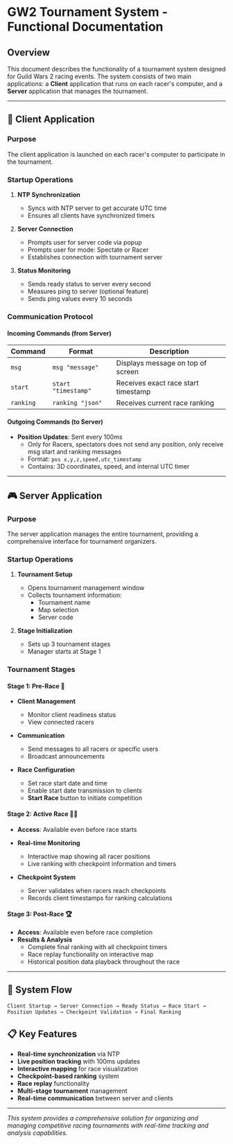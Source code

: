 # GW2 Tournament System - Functional Documentation

## Overview
This document describes the functionality of a tournament system designed for Guild Wars 2 racing events. The system consists of two main applications: a **Client** application that runs on each racer's computer, and a **Server** application that manages the tournament.

---

## 🏁 Client Application

### Purpose
The client application is launched on each racer's computer to participate in the tournament.

### Startup Operations
1. **NTP Synchronization**
   - Syncs with NTP server to get accurate UTC time
   - Ensures all clients have synchronized timers

2. **Server Connection**
   - Prompts user for server code via popup
   - Prompts user for mode: Spectate or Racer
   - Establishes connection with tournament server

3. **Status Monitoring**
   - Sends ready status to server every second
   - Measures ping to server (optional feature)
   - Sends ping values every 10 seconds

### Communication Protocol

#### **Incoming Commands (from Server)**
| Command | Format | Description |
|---------|--------|-------------|
| `msg` | `msg "message"` | Displays message on top of screen |
| `start` | `start "timestamp"` | Receives exact race start timestamp |
| `ranking` | `ranking "json"` | Receives current race ranking |

#### **Outgoing Commands (to Server)**

- **Position Updates**: Sent every 100ms
  - Only for Racers, spectators does not send any position, only receive msg start and ranking messages
  - Format: `pos x,y,z,speed,utc_timestamp`
  - Contains: 3D coordinates, speed, and internal UTC timer

---

## 🎮 Server Application

### Purpose
The server application manages the entire tournament, providing a comprehensive interface for tournament organizers.

### Startup Operations
1. **Tournament Setup**
   - Opens tournament management window
   - Collects tournament information:
     - Tournament name
     - Map selection
     - Server code

2. **Stage Initialization**
   - Sets up 3 tournament stages
   - Manager starts at Stage 1

### Tournament Stages

#### **Stage 1: Pre-Race** 🚦
- **Client Management**
  - Monitor client readiness status
  - View connected racers
  
- **Communication**
  - Send messages to all racers or specific users
  - Broadcast announcements
  
- **Race Configuration**
  - Set race start date and time
  - Enable start date transmission to clients
  - **Start Race** button to initiate competition

#### **Stage 2: Active Race** 🏃‍♂️
- **Access**: Available even before race starts
- **Real-time Monitoring**
  - Interactive map showing all racer positions
  - Live ranking with checkpoint information and timers
  
- **Checkpoint System**
  - Server validates when racers reach checkpoints
  - Records client timestamps for ranking calculations

#### **Stage 3: Post-Race** 🏆
- **Access**: Available even before race completion
- **Results & Analysis**
  - Complete final ranking with all checkpoint timers
  - Race replay functionality on interactive map
  - Historical position data playback throughout the race

---

## 🔄 System Flow

```
Client Startup → Server Connection → Ready Status → Race Start → Position Updates → Checkpoint Validation → Final Ranking
```

## 📋 Key Features

- **Real-time synchronization** via NTP
- **Live position tracking** with 100ms updates
- **Interactive mapping** for race visualization
- **Checkpoint-based ranking** system
- **Race replay** functionality
- **Multi-stage tournament** management
- **Real-time communication** between server and clients

---

*This system provides a comprehensive solution for organizing and managing competitive racing tournaments with real-time tracking and analysis capabilities.*

